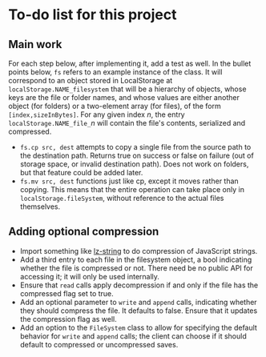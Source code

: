 
# To-do list for this project

## Main work

For each step below, after implementing it, add a test as well.
In the bullet points below, `fs` refers to an example instance of
the class.  It will correspond to an object stored in
LocalStorage at `localStorage.NAME_filesystem` that will be a
hierarchy of objects, whose keys are the file or folder names,
and whose values are either another object (for folders) or a
two-element array (for files), of the form `[index,sizeInBytes]`.
For any given index $n$, the entry `localStorage.NAME_file_`$n$
will contain the file's contents, serialized and compressed.
 * `fs.cp src, dest` attempts to copy a single file from the
   source path to the destination path.  Returns true on success
   or false on failure (out of storage space, or invalid
   destination path).  Does not work on folders, but that feature
   could be added later.
 * `fs.mv src, dest` functions just like cp, except it moves
   rather than copying.  This means that the entire operation can
   take place only in `localStorage.fileSystem`, without
   reference to the actual files themselves.

## Adding optional compression

 * Import something like
   [lz-string](http://pieroxy.net/blog/pages/lz-string/index.html)
   to do compression of JavaScript strings.
 * Add a third entry to each file in the filesystem object, a
   bool indicating whether the file is compressed or not.  There
   need be no public API for accessing it; it will only be used
   internally.
 * Ensure that `read` calls apply decompression if and only if
   the file has the compressed flag set to true.
 * Add an optional parameter to `write` and `append` calls,
   indicating whether they should compress the file.  It defaults
   to false.  Ensure that it updates the compression flag as
   well.
 * Add an option to the `FileSystem` class to allow for
   specifying the default behavior for `write` and `append`
   calls; the client can choose if it should default to
   compressed or uncompressed saves.
